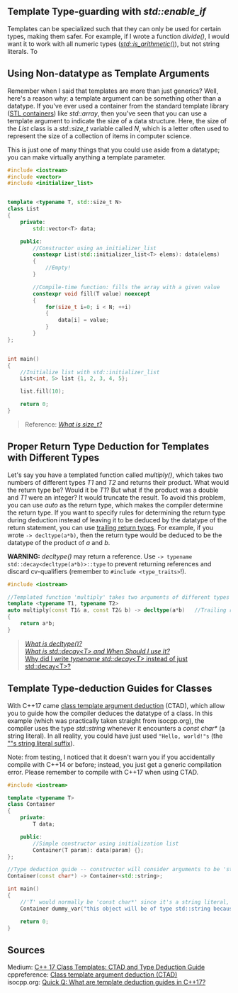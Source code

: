 ## Template Type-guarding with _std::enable\_if_
Templates can be specialized such that they can only be used for certain types, making them safer. For example, if I wrote a function _divide()_, I would want it to work
with all numeric types ([_std::is\_arithmetic()_](https://en.cppreference.com/w/cpp/types/is_arithmetic)), but not string literals. To

## Using Non-datatype as Template Arguments
Remember when I said that templates are more than just generics? Well, here's a reason why: a template argument can be something other than a datatype. If you've ever used
a container from the standard template library ([STL containers](https://www.cplusplus.com/reference/stl/)) like _std::array_, then you've seen that you can use a template
argument to indicate the size of a data structure. Here, the size of the _List_ class is a _std::size\_t_ variable called _N_, which is a letter often used to represent
the size of a collection of items in computer science.

This is just one of many things that you could use aside from a datatype; you can make virtually anything a template parameter.
```C++
#include <iostream>
#include <vector>
#include <initializer_list>


template <typename T, std::size_t N>
class List
{
    private:
        std::vector<T> data;

    public:
        //Constructor using an initializer_list
        constexpr List(std::initializer_list<T> elems): data(elems)
        {
            //Empty!
        }

        //Compile-time function: fills the array with a given value
        constexpr void fill(T value) noexcept
        {
            for(size_t i=0; i < N; ++i)
            {
                data[i] = value;
            }
        }
};


int main()
{
    //Initialize list with std::initializer_list
    List<int, 5> list {1, 2, 3, 4, 5};

    list.fill(10);

    return 0;
}
```
> Reference: [_What is size\_t?_](https://en.cppreference.com/w/cpp/types/size_t)

## Proper Return Type Deduction for Templates with Different Types
Let's say you have a templated function called _multiply()_, which takes two numbers of different types _T1_ and _T2_ and returns their product. What would the return type be?
Would it be _T1_? But what if the product was a double and _T1_ were an integer? It would truncate the result. To avoid this problem, you can use _auto_ as the return type,
which makes the compiler determine the return type. If you want to specify rules for determining the return type during deduction instead of leaving it to be deduced by the datatype of the return statement, you can use [trailing return types](https://www.ibm.com/docs/en/zos/2.1.0?topic=declarators-trailing-return-type-c11). For example, if you wrote `-> decltype(a*b)`, then
the return type would be deduced to be the datatype of the product of _a_ and _b_.

**WARNING:** _decltype()_ may return a reference. Use `-> typename std::decay<decltype(a*b)>::type` to prevent returning references and discard cv-qualifiers (remember to `#include <type_traits>`!).
```C++
#include <iostream>

//Templated function 'multiply' takes two arguments of different types
template <typename T1, typename T2>
auto multiply(const T1& a, const T2& b) -> decltype(a*b)   //Trailing return type, requires return type 'auto'
{
    return a*b;
}
```
> [_What is decltype()?_](https://docs.microsoft.com/en-us/cpp/cpp/decltype-cpp?view=msvc-160) <br />
> [_What is std::decay\<T\> and When Should I use It?_](https://newbedev.com/what-is-std-decay-and-when-it-should-be-used) <br />
> [Why did I write _typename std::decay\<T\>_ instead of just std::decay\<T\>?](https://stackoverflow.com/questions/610245/where-and-why-do-i-have-to-put-the-template-and-typename-keywords) <br />

## Template Type-deduction Guides for Classes
With C++17 came [class template argument deduction](https://en.cppreference.com/w/cpp/language/class_template_argument_deduction) (CTAD), which allow you to guide how the
compiler deduces the datatype of a class. In this example (which was practically taken straight from isocpp.org), the compiler uses the type _std::string_ whenever
it encounters a _const char\*_ (a string literal). In all reality, you could have just used `"Hello, world!"s` (the [""s string literal suffix](https://en.cppreference.com/w/cpp/string/basic_string/operator%22%22s)).

Note: from testing, I noticed that it doesn't warn you if you accidentally compile with C++14 or before; instead, you just get a generic compilation error. Please remember
to compile with C++17 when using CTAD.
```C++
#include <iostream>

template <typename T>
class Container
{
    private:
        T data;

    public:
        //Simple constructor using initialization list
        Container(T param): data(param) {}; 
};

//Type deduction guide -- constructor will consider arguments to be 'std::string' when given 'const char*'
Container(const char*) -> Container<std::string>;

int main()
{
    //'T' would normally be 'const char*' since it's a string literal, but now it's 'std::string'
    Container dummy_var("this object will be of type std::string because of deduction guides");

    return 0;
}
```

## Sources
Medium: [C++ 17 Class Templates: CTAD and Type Deduction Guide](https://medium.com/codex/c-17-class-templates-ctad-and-type-deduction-934d9cf5f529) <br />
cppreference: [Class template argument deduction (CTAD)](https://en.cppreference.com/w/cpp/language/class_template_argument_deduction) <br />
isocpp.org: [Quick Q: What are template deduction guides in C++17?](https://isocpp.org/blog/2017/09/quick-q-what-are-template-deduction-guides-in-cpp17) <br />
